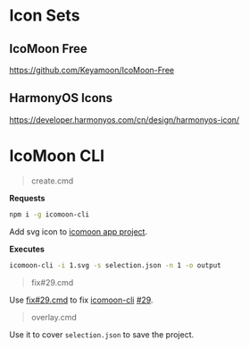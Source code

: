# Icon Sets

## IcoMoon Free

https://github.com/Keyamoon/IcoMoon-Free

## HarmonyOS Icons

https://developer.harmonyos.com/cn/design/harmonyos-icon/

# IcoMoon CLI

> create.cmd

**Requests**

```bash
npm i -g icomoon-cli
```

Add svg icon to [icomoon app project](https://icomoon.io/app).

**Executes**

```bash
icomoon-cli -i 1.svg -s selection.json -n 1 -o output
```

> fix#29.cmd

Use [fix#29.cmd](fix#29.cmd) to fix [icomoon-cli](https://github.com/Yuyz0112/icomoon-cli) [#29](https://github.com/Yuyz0112/icomoon-cli/issues/29).

> overlay.cmd

Use it to cover `selection.json` to save the project.

